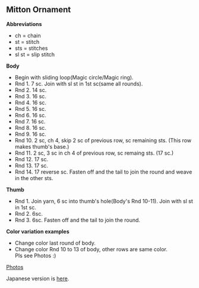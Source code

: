 Mitton Ornament
---

**Abbreviations**
- ch = chain
- st = stitch
- sts = stitches
- sl st = slip stitch


**Body**  
- Begin with sliding loop(Magic circle/Magic ring).  
- Rnd 1. 7 sc. Join with sl st in 1st sc(same all rounds).
- Rnd 2. 14 sc. 
- Rnd 3. 16 sc.
- Rnd 4. 16 sc.
- Rnd 5. 16 sc.
- Rnd 6. 16 sc.
- Rnd 7. 16 sc.
- Rnd 8. 16 sc.
- Rnd 9. 16 sc.
- Rnd 10. 2 sc, ch 4, skip 2 sc of previous row, sc remaining sts. (This row makes thumb's base.)
- Rnd 11. 2 sc, 3 sc in ch 4  of previous row, sc remaing sts. (17 sc.)
- Rnd 12. 17 sc.
- Rnd 13. 17 sc.
- Rnd 14. 17 reverse sc. Fasten off and the tail to join the round and weave in the other sts.


**Thumb**
- Rnd 1. Join yarn, 6 sc into thumb's hole(Body's Rnd 10-11). Join with sl st in 1st sc.
- Rnd 2. 6sc.
- Rnd 3. 6sc. Fasten off and the tail to join the round.


**Color variation examples**
- Change color last round of body.
- Change color Rnd 10 to 13 of body, other rows are same color.  
Pls see Photos :)


[Photos](https://www.instagram.com/p/BbQv8WiDDun/?hl=ja&taken-by=_hakononaka_)


Japanese version is [here](https://github.com/ayak00/crochet/blob/master/mitten_ornament_jp.md).